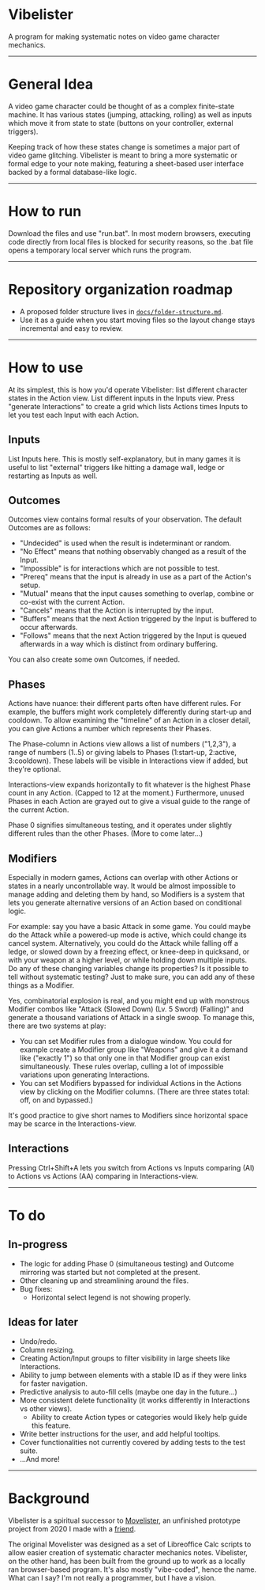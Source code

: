 # Vibelister

A program for making systematic notes on video game character mechanics.

---

# General Idea

A video game character could be thought of as a complex finite-state machine. It has various states (jumping, attacking, rolling) as well as inputs which move it from state to state (buttons on your controller, external triggers).

Keeping track of how these states change is sometimes a major part of video game glitching. Vibelister is meant to bring a more systematic or formal edge to your note making, featuring a sheet-based user interface backed by a formal database-like logic.

---

# How to run

Download the files and use "run.bat". In most modern browsers, executing code directly from local files is blocked for security reasons, so the .bat file opens a temporary local server which runs the program.

---

# Repository organization roadmap

- A proposed folder structure lives in [`docs/folder-structure.md`](docs/folder-structure.md).
- Use it as a guide when you start moving files so the layout change stays incremental and easy to review.

---

# How to use

At its simplest, this is how you'd operate Vibelister: list different character states in the Action view. List different inputs in the Inputs view. Press "generate Interactions" to create a grid which lists Actions times Inputs to let you test each Input with each Action.

## Inputs

List Inputs here. This is mostly self-explanatory, but in many games it is useful to list "external" triggers like hitting a damage wall, ledge or restarting as Inputs as well.

## Outcomes

Outcomes view contains formal results of your observation. The default Outcomes are as follows:

- "Undecided" is used when the result is indeterminant or random.
- "No Effect" means that nothing observably changed as a result of the Input.
- "Impossible" is for interactions which are not possible to test.
- "Prereq" means that the input is already in use as a part of the Action's setup.
- "Mutual" means that the input causes something to overlap, combine or co-exist with the current Action.
- "Cancels" means that the Action is interrupted by the input.
- "Buffers" means that the next Action triggered by the Input is buffered to occur afterwards.
- "Follows" means that the next Action triggered by the Input is queued afterwards in a way which is distinct from ordinary buffering.

You can also create some own Outcomes, if needed.

## Phases

Actions have nuance: their different parts often have different rules. For example, the buffers might work completely differently during start-up and cooldown. To allow examining the "timeline" of an Action in a closer detail, you can give Actions a number which represents their Phases.

The Phase-column in Actions view allows a list of numbers ("1,2,3"), a range of numbers (1..5) or giving labels to Phases (1:start-up, 2:active, 3:cooldown). These labels will be visible in Interactions view if added, but they're optional.

Interactions-view expands horizontally to fit whatever is the highest Phase count in any Action. (Capped to 12 at the moment.) Furthermore, unused Phases in each Action are grayed out to give a visual guide to the range of the current Action.

Phase 0 signifies simultaneous testing, and it operates under slightly different rules than the other Phases. (More to come later...)

## Modifiers

Especially in modern games, Actions can overlap with other Actions or states in a nearly uncontrollable way. It would be almost impossible to manage adding and deleting them by hand, so Modifiers is a system that lets you generate alternative versions of an Action based on conditional logic.

For example: say you have a basic Attack in some game. You could maybe do the Attack while a powered-up mode is active, which could change its cancel system. Alternatively, you could do the Attack while falling off a ledge, or slowed down by a freezing effect, or knee-deep in quicksand, or with your weapon at a higher level, or while holding down multiple inputs. Do any of these changing variables change its properties? Is it possible to tell without systematic testing? Just to make sure, you can add any of these things as a Modifier.

Yes, combinatorial explosion is real, and you might end up with monstrous Modifier combos like "Attack (Slowed Down) (Lv. 5 Sword) (Falling)" and generate a thousand variations of Attack in a single swoop. To manage this, there are two systems at play:

- You can set Modifier rules from a dialogue window. You could for example create a Modifier group like "Weapons" and give it a demand like ("exactly 1") so that only one in that Modifier group can exist simultaneously. These rules overlap, culling a lot of impossible variations upon generating Interactions.
- You can set Modifiers bypassed for individual Actions in the Actions view by clicking on the Modifier columns. (There are three states total: off, on and bypassed.)

It's good practice to give short names to Modifiers since horizontal space may be scarce in the Interactions-view.

## Interactions

Pressing Ctrl+Shift+A lets you switch from Actions vs Inputs comparing (AI) to Actions vs Actions (AA) comparing in Interactions-view.

---

# To do

## In-progress

- The logic for adding Phase 0 (simultaneous testing) and Outcome mirroring was started but not completed at the present.
- Other cleaning up and streamlining around the files.
- Bug fixes:
  - Horizontal select legend is not showing properly.

## Ideas for later

- Undo/redo.
- Column resizing.
- Creating Action/Input groups to filter visibility in large sheets like Interactions.
- Ability to jump between elements with a stable ID as if they were links for faster navigation.
- Predictive analysis to auto-fill cells (maybe one day in the future...)
- More consistent delete functionality (it works differently in Interactions vs other views).
  - Ability to create Action types or categories would likely help guide this feature.
- Write better instructions for the user, and add helpful tooltips.
- Cover functionalities not currently covered by adding tests to the test suite.
- ...And more!

---

# Background

Vibelister is a spiritual successor to [Movelister](https://github.com/Kazhuu/movelister), an unfinished prototype project from 2020 I made with a [friend](https://github.com/Kazhuu).

The original Movelister was designed as a set of Libreoffice Calc scripts to allow easier creation of systematic character mechanics notes. Vibelister, on the other hand, has been built from the ground up to work as a locally ran browser-based program. It's also mostly "vibe-coded", hence the name. What can I say? I'm not really a programmer, but I have a vision.
